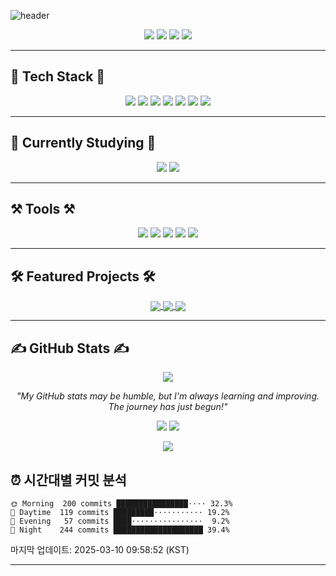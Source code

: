![header](https://capsule-render.vercel.app/api?type=waving&color=gradient&height=200&section=header&text=Welcome%20to%20the%20World%20of%20Creativity!&fontSize=40&animation=fadeIn&fontAlignY=35)

<p align="center">
  <img src="https://img.shields.io/badge/Storytelling-Craft-yellow" />
  <img src="https://img.shields.io/badge/Writing-Inspiration-blue" />
  <img src="https://img.shields.io/badge/Reading-Imagination-green" />
  <img src="https://img.shields.io/badge/Web%20Design-Creativity-orange" />
</p>

---

## 🌟 Tech Stack 🌟
<p align="center">
  <img src="https://img.shields.io/badge/React-61DAFB?style=for-the-badge&logo=react&logoColor=white" />
  <img src="https://img.shields.io/badge/JavaScript-F7DF1E?style=for-the-badge&logo=javascript&logoColor=white" />
  <img src="https://img.shields.io/badge/HTML-E34F26?style=for-the-badge&logo=html5&logoColor=white" />
  <img src="https://img.shields.io/badge/TailwindCSS-06B6D4?style=for-the-badge&logo=tailwindcss&logoColor=white" />
  <img src="https://img.shields.io/badge/CSS3-1572B6?style=for-the-badge&logo=css3&logoColor=white" />
  <img src="https://img.shields.io/badge/Python-3776AB?style=for-the-badge&logo=python&logoColor=white" />
  <img src="https://img.shields.io/badge/Selenium-43B02A?style=for-the-badge&logo=selenium&logoColor=white" />
</p>

---

## 📖 Currently Studying 📖
<p align="center">
  <img src="https://img.shields.io/badge/TypeScript-3178C6?style=for-the-badge&logo=typescript&logoColor=white" />
  <img src="https://img.shields.io/badge/Security-FF0000?style=for-the-badge&logo=hackthebox&logoColor=white" />
</p>

---

## ⚒ Tools ⚒
<p align="center">
  <img src="https://img.shields.io/badge/GitHub-181717?style=for-the-badge&logo=github&logoColor=white" />
  <img src="https://img.shields.io/badge/Notion-000000?style=for-the-badge&logo=notion&logoColor=white" />
  <img src="https://img.shields.io/badge/Figma-F24E1E?style=for-the-badge&logo=figma&logoColor=white" />
  <img src="https://img.shields.io/badge/Adobe%20Premiere%20Pro-9999FF?style=for-the-badge&logo=adobe-premiere-pro&logoColor=white" />
  <img src="https://img.shields.io/badge/VSCode-007ACC?style=for-the-badge&logo=visual-studio-code&logoColor=white" />
</p>

---

## 🛠️ Featured Projects 🛠️
<p align="center">
  <a href="https://github.com/EXPOIR0405/Tales-of-Balder">
    <img align="center" src="https://github-readme-stats.vercel.app/api/pin/?username=EXPOIR0405&repo=Tales-of-Balder&theme=algolia" />
  </a>
  <a href="https://github.com/EXPOIR0405/AdToPedro">
    <img align="center" src="https://github-readme-stats.vercel.app/api/pin/?username=EXPOIR0405&repo=AdToPedro&theme=algolia" />
  </a>
  <a href="https://github.com/EXPOIR0405/webtoon-guard.git">
    <img align="center" src="https://github-readme-stats.vercel.app/api/pin/?username=EXPOIR0405&repo=webtoon-guard&theme=algolia" />
  </a>
</p>

---

## ✍️ GitHub Stats ✍️
<p align="center">
  <img src="https://github-readme-stats.vercel.app/api?username=EXPOIR0405&show_icons=true&theme=algolia" />
</p>
<p align="center"><i>"My GitHub stats may be humble, but I'm always learning and improving. The journey has just begun!"</i></p>



<p align="center">
  <img src="https://hits.seeyoufarm.com/api/count/incr/badge.svg?
## 📧 Contact 📧
<p align="center">
  <a href="mailto:rkdalswjd0405@gmail.com"><img src="https://img.shields.io/badge/Gmail-EA4335?style=for-the-badge&logo=gmail&logoColor=white" /></a>
</p>

<p align="center">
  <img src="https://hits.seeyoufarm.com/api/count/incr/badge.svg?url=https%3A%2F%2Fgithub.com%2FEXPOIR0405&count_bg=%2379C83D&title_bg=%23555555&icon=github.svg&icon_color=%23E7E7E7&title=hits&edge_flat=false"/>
</p>

## ⏰ 시간대별 커밋 분석

```text
🌞 Morning  200 commits ████████████████⋅⋅⋅⋅ 32.3%
🏢 Daytime  119 commits █████████⋅⋅⋅⋅⋅⋅⋅⋅⋅⋅⋅ 19.2%
🌆 Evening   57 commits ████⋅⋅⋅⋅⋅⋅⋅⋅⋅⋅⋅⋅⋅⋅⋅⋅  9.2%
🌙 Night    244 commits ████████████████████ 39.4%
```

마지막 업데이트: 2025-03-10 09:58:52 (KST)

---


























































































































































































